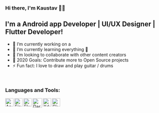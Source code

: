 ### Hi there, I'm Kaustav 👋👋

## I'm a Android app Developer | UI/UX Designer | Flutter Developer!
- 🔭 I’m currently working on a
- 🌱 I’m currently learning everything 🤣
- 👯 I’m looking to collaborate with other content creators
- 🥅 2020 Goals: Contribute more to Open Source projects
- ⚡ Fun fact: I love to draw and play guitar / drums

<br />

### Languages and Tools:

<img align="left" alt="Android" width="26px" src="https://i.pinimg.com/originals/95/b7/e1/95b7e17b5161175de4fe88b1b2602236.png" />
<img align="left" alt="Firebase" width="26px" src="https://firebase.google.com/downloads/brand-guidelines/PNG/logo-vertical.png" />
<img align="left" alt="Flutter" width="26px" src="https://cdn.worldvectorlogo.com/logos/flutter-logo.svg" />
<img align="left" alt="Dart" width="30px" src="https://cdn.freebiesupply.com/logos/thumbs/2x/dart-logo.png" />
<img align="left" alt="Xd" width="26px" src="https://cdn.worldvectorlogo.com/logos/adobe-xd.svg" />
<img align="left" alt="Sketch" width="26px" src="https://upload.wikimedia.org/wikipedia/commons/thumb/5/59/Sketch_Logo.svg/1200px-Sketch_Logo.svg.png" />
<br />
